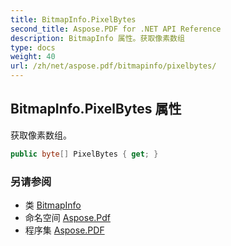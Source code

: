 ```yaml
---
title: BitmapInfo.PixelBytes
second_title: Aspose.PDF for .NET API Reference
description: BitmapInfo 属性。获取像素数组
type: docs
weight: 40
url: /zh/net/aspose.pdf/bitmapinfo/pixelbytes/
---
```

## BitmapInfo.PixelBytes 属性

获取像素数组。

```csharp
public byte[] PixelBytes { get; }
```

### 另请参阅

* 类 [BitmapInfo](../)
* 命名空间 [Aspose.Pdf](../../../aspose.pdf/)
* 程序集 [Aspose.PDF](../../../)